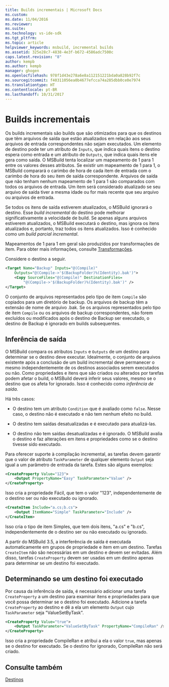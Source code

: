 ```yaml
---
title: Builds incrementais | Microsoft Docs
ms.custom: 
ms.date: 11/04/2016
ms.reviewer: 
ms.suite: 
ms.technology: vs-ide-sdk
ms.tgt_pltfrm: 
ms.topic: article
helpviewer_keywords: msbuild, incremental builds
ms.assetid: 325e28c7-4838-4e3f-b672-4586adc7500c
caps.latest.revision: "8"
author: kempb
ms.author: kempb
manager: ghogen
ms.openlocfilehash: 978f1d43e278a6e8a112151221bda0a828b92f7c
ms.sourcegitcommit: f40311056ea0b4677efcca74a285dbb0ce0e7974
ms.translationtype: HT
ms.contentlocale: pt-BR
ms.lasthandoff: 10/31/2017
---
```

# <a name="incremental-builds"></a>Builds incrementais
Os builds incrementais são builds que são otimizados para que os destinos que têm arquivos de saída que estão atualizados em relação aos seus arquivos de entrada correspondentes não sejam executados. Um elemento de destino pode ter um atributo de `Inputs`, que indica quais itens o destino espera como entrada e um atributo de `Outputs`, que indica quais itens ele gera como saída. O MSBuild tenta localizar um mapeamento de 1 para 1 entre os valores desses atributos. Se existir um mapeamento de 1 para 1, o MSBuild comparará o carimbo de hora de cada item de entrada com o carimbo de hora do seu item de saída correspondente. Arquivos de saída que não tenham nenhum mapeamento de 1 para 1 são comparados com todos os arquivos de entrada. Um item será considerado atualizado se seu arquivo de saída tiver a mesma idade ou for mais recente que seu arquivo ou arquivos de entrada.  
  
 Se todos os itens de saída estiverem atualizados, o MSBuild ignorará o destino. Esse *build incremental* do destino pode melhorar significativamente a velocidade de build. Se apenas alguns arquivos estiverem atualizados, o MSBuild executará o destino, mas ignora os itens atualizados e, portanto, traz todos os itens atualizados. Isso é conhecido como um *build parcial incremental*.  
  
 Mapeamentos de 1 para 1 em geral são produzidos por transformações de item. Para obter mais informações, consulte [Transformações](../msbuild/msbuild-transforms.md).  
  
 Considere o destino a seguir.  
  
```xml  
<Target Name="Backup" Inputs="@(Compile)"   
    Outputs="@(Compile->'$(BackupFolder)%(Identity).bak')">  
    <Copy SourceFiles="@(Compile)" DestinationFiles=  
        "@(Compile->'$(BackupFolder)%(Identity).bak')" />  
</Target>  
```  
  
 O conjunto de arquivos representados pelo tipo de item `Compile` são copiados para um diretório de backup. Os arquivos de backup têm a extensão de nome de arquivo .bak. Se os arquivos representados pelo tipo de item `Compile` ou os arquivos de backup correspondentes, não forem excluídos ou modificados após o destino de Backup ser executado, o destino de Backup é ignorado em builds subsequentes.  
  
## <a name="output-inference"></a>Inferência de saída  
 O MSBuild compara os atributos `Inputs` e `Outputs` de um destino para determinar se o destino deve executar. Idealmente, o conjunto de arquivos existente após a conclusão de um build incremental deve permanecer o mesmo independentemente de os destinos associados serem executados ou não. Como propriedades e itens que são criados ou alterados por tarefas podem afetar o build, o MSBuild deverá inferir seus valores, mesmo se o destino que os afeta for ignorado. Isso é conhecido como *inferência de saída*.  
  
 Há três casos:  
  
-   O destino tem um atributo `Condition` que é avaliado como `false`. Nesse caso, o destino não é executado e não tem nenhum efeito no build.  
  
-   O destino tem saídas desatualizadas e é executado para atualizá-las.  
  
-   O destino não tem saídas desatualizadas e é ignorado. O MSBuild avalia o destino e faz alterações em itens e propriedades como se o destino tivesse sido executado.  
  
 Para oferecer suporte à compilação incremental, as tarefas devem garantir que o valor de atributo `TaskParameter` de qualquer elemento `Output` seja igual a um parâmetro de entrada da tarefa. Estes são alguns exemplos:  
  
```xml  
<CreateProperty Value="123">  
    <Output PropertyName="Easy" TaskParameter="Value" />  
</CreateProperty>  
```  
  
 Isso cria a propriedade Fácil, que tem o valor "123", independentemente de o destino ser ou não executado ou ignorado.  
  
```xml  
<CreateItem Include="a.cs;b.cs">  
    <Output ItemName="Simple" TaskParameter="Include" />  
</CreateItem>  
```  
  
 Isso cria o tipo de item Simples, que tem dois itens, "a.cs" e "b.cs", independentemente de o destino ser ou não executado ou ignorado.  
  
 A partir do MSBuild 3.5, a interferência de saída é executada automaticamente em grupos de propriedade e item em um destino. Tarefas `CreateItem` não são necessárias em um destino e devem ser evitadas. Além disso, tarefas `CreateProperty` devem ser usadas em um destino apenas para determinar se um destino foi executado.  
  
## <a name="determining-whether-a-target-has-been-run"></a>Determinando se um destino foi executado  
 Por causa da inferência de saída, é necessário adicionar uma tarefa `CreateProperty` a um destino para examinar itens e propriedades para que você possa determinar se o destino foi executado. Adicione a tarefa `CreateProperty` ao destino e dê a ela um elemento `Output` cujo `TaskParameter` seja "ValueSetByTask".  
  
```xml  
<CreateProperty Value="true">  
    <Output TaskParameter="ValueSetByTask" PropertyName="CompileRan" />  
</CreateProperty>  
```  
  
 Isso cria a propriedade CompileRan e atribui a ela o valor `true`, mas apenas se o destino for executado. Se o destino for ignorado, CompileRan não será criado.  
  
## <a name="see-also"></a>Consulte também  
 [Destinos](../msbuild/msbuild-targets.md)